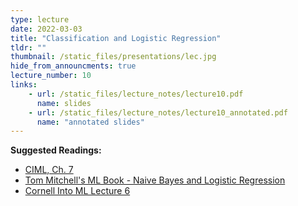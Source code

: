 ```yaml
---
type: lecture
date: 2022-03-03
title: "Classification and Logistic Regression"
tldr: ""
thumbnail: /static_files/presentations/lec.jpg
hide_from_announcments: true
lecture_number: 10
links: 
    - url: /static_files/lecture_notes/lecture10.pdf
      name: slides
    - url: /static_files/lecture_notes/lecture10_annotated.pdf
      name: "annotated slides"
---
```

 **Suggested Readings:**
- [CIML, Ch. 7](http://ciml.info/dl/v0_99/ciml-v0_99-all.pdf)
- [Tom Mitchell's ML Book - Naive Bayes and Logistic Regression](https://www.cs.cmu.edu/~tom/mlbook/NBayesLogReg.pdf)
- [Cornell Into ML Lecture 6](https://www.cs.cornell.edu/courses/cs4780/2018fa/lectures/lecturenote06.html)